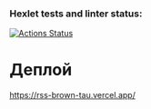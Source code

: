 ### Hexlet tests and linter status:
[![Actions Status](https://github.com/kat-in/frontend-project-11/actions/workflows/hexlet-check.yml/badge.svg)](https://github.com/kat-in/frontend-project-11/actions)

# Деплой 
https://rss-brown-tau.vercel.app/